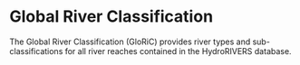# Global River Classification

The Global River Classification (GloRiC) provides river types and sub-classifications for all river reaches contained in the HydroRIVERS database.

